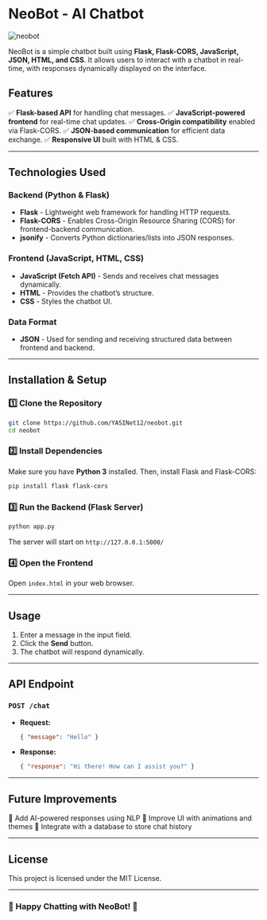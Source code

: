 

# NeoBot - AI Chatbot
![neobot](https://github.com/user-attachments/assets/278c892a-ad21-4ce4-ba9e-c0bc713e9976)


NeoBot is a simple chatbot built using **Flask, Flask-CORS, JavaScript, JSON, HTML, and CSS**. It allows users to interact with a chatbot in real-time, with responses dynamically displayed on the interface.

## Features
✅ **Flask-based API** for handling chat messages.
✅ **JavaScript-powered frontend** for real-time chat updates.
✅ **Cross-Origin compatibility** enabled via Flask-CORS.
✅ **JSON-based communication** for efficient data exchange.
✅ **Responsive UI** built with HTML & CSS.

---

## Technologies Used

### Backend (Python & Flask)
- **Flask** - Lightweight web framework for handling HTTP requests.
- **Flask-CORS** - Enables Cross-Origin Resource Sharing (CORS) for frontend-backend communication.
- **jsonify** - Converts Python dictionaries/lists into JSON responses.

### Frontend (JavaScript, HTML, CSS)
- **JavaScript (Fetch API)** - Sends and receives chat messages dynamically.
- **HTML** - Provides the chatbot’s structure.
- **CSS** - Styles the chatbot UI.

### Data Format
- **JSON** - Used for sending and receiving structured data between frontend and backend.

---

## Installation & Setup

### 1️⃣ Clone the Repository
```bash
git clone https://github.com/YASINet12/neobot.git
cd neobot
```

### 2️⃣ Install Dependencies
Make sure you have **Python 3** installed. Then, install Flask and Flask-CORS:
```bash
pip install flask flask-cors
```

### 3️⃣ Run the Backend (Flask Server)
```bash
python app.py
```
The server will start on `http://127.0.0.1:5000/`

### 4️⃣ Open the Frontend
Open `index.html` in your web browser.

---

## Usage
1. Enter a message in the input field.
2. Click the **Send** button.
3. The chatbot will respond dynamically.

---

## API Endpoint
### `POST /chat`
- **Request:**
  ```json
  { "message": "Hello" }
  ```
- **Response:**
  ```json
  { "response": "Hi there! How can I assist you?" }
  ```

---

## Future Improvements
🚀 Add AI-powered responses using NLP
🚀 Improve UI with animations and themes
🚀 Integrate with a database to store chat history

---

## License
This project is licensed under the MIT License.

---

### 🎉 Happy Chatting with NeoBot! 🚀

